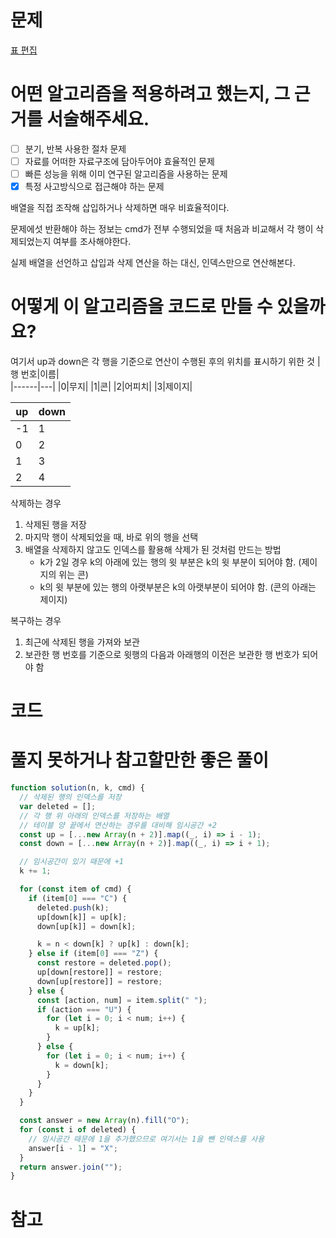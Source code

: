 # 문제

[표 편집](https://school.programmers.co.kr/learn/courses/30/lessons/81303?language=javascript)

# 어떤 알고리즘을 적용하려고 했는지, 그 근거를 서술해주세요.

- [ ] 분기, 반복 사용한 절차 문제
- [ ] 자료를 어떠한 자료구조에 담아두어야 효율적인 문제
- [ ] 빠른 성능을 위해 이미 연구된 알고리즘을 사용하는 문제
- [x] 특정 사고방식으로 접근해야 하는 문제

배열을 직접 조작해 삽입하거나 삭제하면 매우 비효율적이다.

문제에섯 반환해야 하는 정보는 cmd가 전부 수행되었을 때 처음과 비교해서 각 행이 삭제되었는지 여부를 조사해야한다.

실제 배열을 선언하고 삽입과 삭제 연산을 하는 대신, 인덱스만으로 연산해본다.

# 어떻게 이 알고리즘을 코드로 만들 수 있을까요?

여기서 up과 down은 각 행을 기준으로 연산이 수행된 후의 위치를 표시하기 위한 것
|행 번호|이름|  
|------|---|
|0|무지|
|1|콘|
|2|어피치|
|3|제이지|

| up  | down |
| --- | ---- |
| -1  | 1    |
| 0   | 2    |
| 1   | 3    |
| 2   | 4    |

삭제하는 경우

1. 삭제된 행을 저장
2. 마지막 행이 삭제되었을 때, 바로 위의 행을 선택
3. 배열을 삭제하지 않고도 인덱스를 활용해 삭제가 된 것처럼 만드는 방법
   - k가 2일 경우 k의 아래에 있는 행의 윗 부분은 k의 윗 부분이 되어야 함. (제이지의 위는 콘)
   - k의 윗 부분에 있는 행의 아랫부분은 k의 아랫부분이 되어야 함. (콘의 아래는 제이지)

복구하는 경우

1. 최근에 삭제된 행을 가져와 보관
2. 보관한 행 번호를 기준으로 윗행의 다음과 아래행의 이전은 보관한 행 번호가 되어야 함

# 코드

# 풀지 못하거나 참고할만한 좋은 풀이

```js
function solution(n, k, cmd) {
  // 삭제된 행의 인덱스를 저장
  var deleted = [];
  // 각 행 위 아래의 인덱스를 저장하는 배열
  // 테이블 양 끝에서 연산하는 경우를 대비해 임시공간 +2
  const up = [...new Array(n + 2)].map((_, i) => i - 1);
  const down = [...new Array(n + 2)].map((_, i) => i + 1);

  // 임시공간이 있기 때문에 +1
  k += 1;

  for (const item of cmd) {
    if (item[0] === "C") {
      deleted.push(k);
      up[down[k]] = up[k];
      down[up[k]] = down[k];

      k = n < down[k] ? up[k] : down[k];
    } else if (item[0] === "Z") {
      const restore = deleted.pop();
      up[down[restore]] = restore;
      down[up[restore]] = restore;
    } else {
      const [action, num] = item.split(" ");
      if (action === "U") {
        for (let i = 0; i < num; i++) {
          k = up[k];
        }
      } else {
        for (let i = 0; i < num; i++) {
          k = down[k];
        }
      }
    }
  }

  const answer = new Array(n).fill("O");
  for (const i of deleted) {
    // 임시공간 때문에 1을 추가했으므로 여기서는 1을 뺀 인덱스를 사용
    answer[i - 1] = "X";
  }
  return answer.join("");
}
```

# 참고
